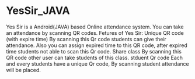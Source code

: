 # YesSir_JAVA
Yes Sir is a Android(JAVA) based Online attendance system. You can take an attendance by scanning QR codes.  Fetures of Yes Sir:  Unique QR code (with expire time) By scanning this Qr code students can give their attendance. Also you can assign expired time to this QR code, after expired time students not able to scan this Qr code. Share class By scanning this QR code other user can take students of this class. stduent Qr code Each and every students have a unique Qr code, By scanning student attendance will be placed.
